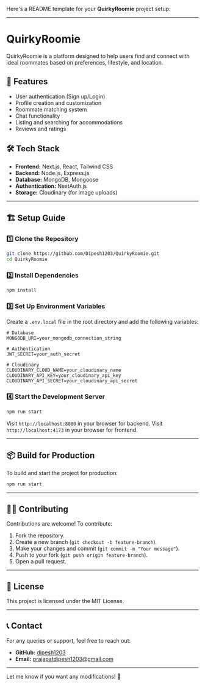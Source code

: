 Here's a README template for your **QuirkyRoomie** project setup:  

---

# QuirkyRoomie

QuirkyRoomie is a platform designed to help users find and connect with ideal roommates based on preferences, lifestyle, and location.

## 🚀 Features
- User authentication (Sign up/Login)
- Profile creation and customization
- Roommate matching system
- Chat functionality
- Listing and searching for accommodations
- Reviews and ratings

## 🛠 Tech Stack
- **Frontend:** Next.js, React, Tailwind CSS
- **Backend:** Node.js, Express.js
- **Database:** MongoDB, Mongoose
- **Authentication:** NextAuth.js
- **Storage:** Cloudinary (for image uploads)

---

## 🏗️ Setup Guide

### 1️⃣ Clone the Repository
```sh
git clone https://github.com/Dipesh1203/QuirkyRoomie.git
cd QuirkyRoomie
```

### 2️⃣ Install Dependencies
```sh
npm install
```

### 3️⃣ Set Up Environment Variables
Create a `.env.local` file in the root directory and add the following variables:

```env
# Database
MONGODB_URI=your_mongodb_connection_string

# Authentication
JWT_SECRET=your_auth_secret

# Cloudinary
CLOUDINARY_CLOUD_NAME=your_cloudinary_name
CLOUDINARY_API_KEY=your_cloudinary_api_key
CLOUDINARY_API_SECRET=your_cloudinary_api_secret
```

### 4️⃣ Start the Development Server
```sh
npm run start
```
Visit `http://localhost:8080` in your browser for backend.
Visit `http://localhost:4173` in your browser for frontend.

---

## 📦 Build for Production
To build and start the project for production:
```sh
npm run start
```

---

## 🧑‍💻 Contributing
Contributions are welcome! To contribute:
1. Fork the repository.
2. Create a new branch (`git checkout -b feature-branch`).
3. Make your changes and commit (`git commit -m "Your message"`).
4. Push to your fork (`git push origin feature-branch`).
5. Open a pull request.

---

## 📄 License
This project is licensed under the MIT License.

---

## 📞 Contact
For any queries or support, feel free to reach out:
- **GitHub:** [dipesh1203](https://github.com/dipesh1203)
- **Email:** prajapatdipesh1203@gmail.com

---

Let me know if you want any modifications! 🚀
